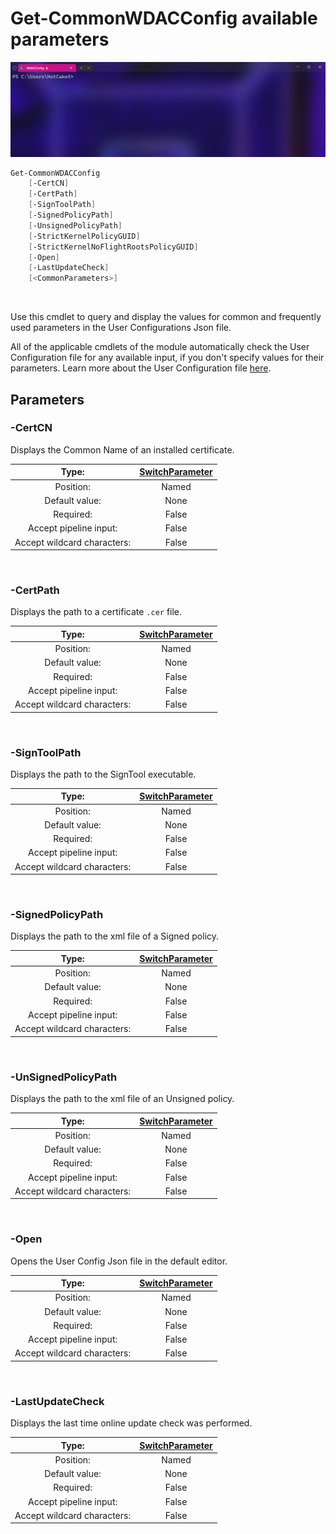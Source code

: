 # Get-CommonWDACConfig available parameters

![image](https://raw.githubusercontent.com/HotCakeX/.github/main/Pictures/Wiki%20APNGs/Get-CommonWDACConfig/Get-CommonWDACConfig.apng)

```powershell
Get-CommonWDACConfig
    [-CertCN]
    [-CertPath]
    [-SignToolPath]
    [-SignedPolicyPath]
    [-UnsignedPolicyPath]
    [-StrictKernelPolicyGUID]
    [-StrictKernelNoFlightRootsPolicyGUID]
    [-Open]
    [-LastUpdateCheck]
    [<CommonParameters>]
```

<br>

Use this cmdlet to query and display the values for common and frequently used parameters in the User Configurations Json file.

All of the applicable cmdlets of the module automatically check the User Configuration file for any available input, if you don't specify values for their parameters. Learn more about the User Configuration file [here](https://github.com/HotCakeX/Harden-Windows-Security/wiki/WDACConfig#about-automatic-parameters).

## Parameters

### -CertCN

Displays the Common Name of an installed certificate.

<div align='center'>

| Type: |[SwitchParameter](https://learn.microsoft.com/en-us/dotnet/api/system.management.automation.switchparameter)|
| :-------------: | :-------------: |
| Position: | Named |
| Default value: | None |
| Required: | False |
| Accept pipeline input: | False |
| Accept wildcard characters: | False |

</div>

<br>

### -CertPath

Displays the path to a certificate `.cer` file.

<div align='center'>

| Type: |[SwitchParameter](https://learn.microsoft.com/en-us/dotnet/api/system.management.automation.switchparameter)|
| :-------------: | :-------------: |
| Position: | Named |
| Default value: | None |
| Required: | False |
| Accept pipeline input: | False |
| Accept wildcard characters: | False |

</div>

<br>

### -SignToolPath

Displays the path to the SignTool executable.

<div align='center'>

| Type: |[SwitchParameter](https://learn.microsoft.com/en-us/dotnet/api/system.management.automation.switchparameter)|
| :-------------: | :-------------: |
| Position: | Named |
| Default value: | None |
| Required: | False |
| Accept pipeline input: | False |
| Accept wildcard characters: | False |

</div>

<br>

### -SignedPolicyPath

Displays the path to the xml file of a Signed policy.

<div align='center'>

| Type: |[SwitchParameter](https://learn.microsoft.com/en-us/dotnet/api/system.management.automation.switchparameter)|
| :-------------: | :-------------: |
| Position: | Named |
| Default value: | None |
| Required: | False |
| Accept pipeline input: | False |
| Accept wildcard characters: | False |

</div>

<br>

### -UnSignedPolicyPath

Displays the path to the xml file of an Unsigned policy.

<div align='center'>

| Type: |[SwitchParameter](https://learn.microsoft.com/en-us/dotnet/api/system.management.automation.switchparameter)|
| :-------------: | :-------------: |
| Position: | Named |
| Default value: | None |
| Required: | False |
| Accept pipeline input: | False |
| Accept wildcard characters: | False |

</div>

<br>

### -Open

Opens the User Config Json file in the default editor.

<div align='center'>

| Type: |[SwitchParameter](https://learn.microsoft.com/en-us/dotnet/api/system.management.automation.switchparameter)|
| :-------------: | :-------------: |
| Position: | Named |
| Default value: | None |
| Required: | False |
| Accept pipeline input: | False |
| Accept wildcard characters: | False |

</div>

<br>

### -LastUpdateCheck

Displays the last time online update check was performed.

<div align='center'>

| Type: |[SwitchParameter](https://learn.microsoft.com/en-us/dotnet/api/system.management.automation.switchparameter)|
| :-------------: | :-------------: |
| Position: | Named |
| Default value: | None |
| Required: | False |
| Accept pipeline input: | False |
| Accept wildcard characters: | False |

</div>

<br>
